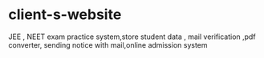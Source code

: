# client-s-website
JEE , NEET exam practice system,store student data , mail verification ,pdf converter, sending notice with mail,online admission system
